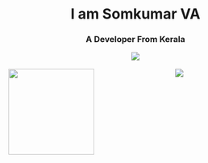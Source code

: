 <h1 align="center">I am Somkumar VA</h1>
<h3 align="center">A Developer From Kerala</h3>

<div align="center" margin-bottom="10px">
<img align="center" src="https://github-profile-trophy.vercel.app/?username=somkumarav&theme=gruvbox&margin-w=15&margin-h=15&column=6"/>
</div>

</br>

<div align="center">
<img height="170" align="left" src="https://github-readme-stats.vercel.app/api?username=somkumarav&count_private=true&include_all_commits=true&theme=tokyonight"/>
<img src="https://github-readme-stats.vercel.app/api/top-langs/?username=somkumarav&layout=compact&theme=onedark&langs_count=15" />
</div>
